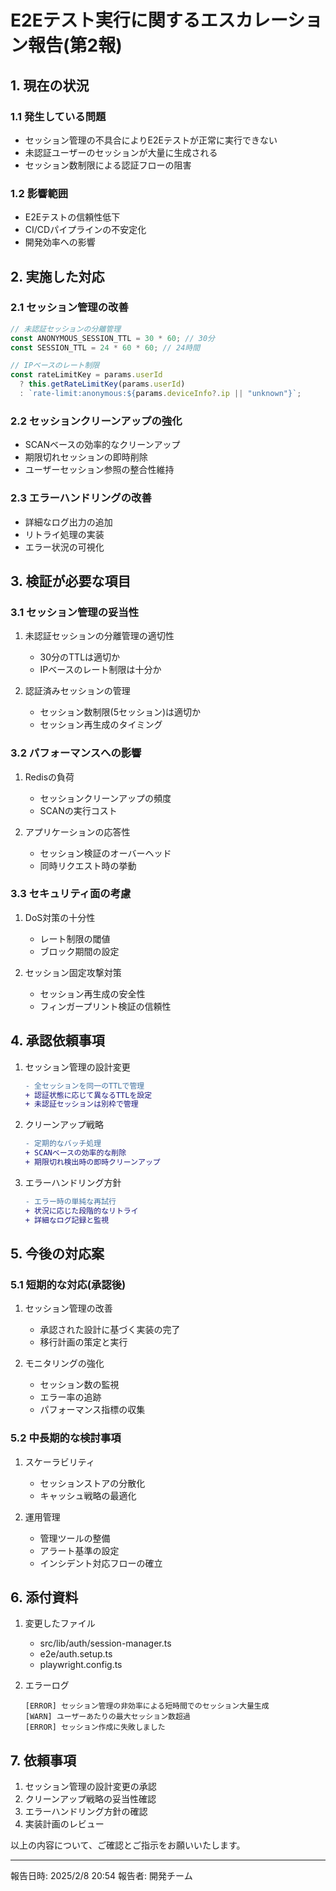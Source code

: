 # E2Eテスト実行に関するエスカレーション報告(第2報)

## 1. 現在の状況

### 1.1 発生している問題

- セッション管理の不具合によりE2Eテストが正常に実行できない
- 未認証ユーザーのセッションが大量に生成される
- セッション数制限による認証フローの阻害

### 1.2 影響範囲

- E2Eテストの信頼性低下
- CI/CDパイプラインの不安定化
- 開発効率への影響

## 2. 実施した対応

### 2.1 セッション管理の改善

```typescript
// 未認証セッションの分離管理
const ANONYMOUS_SESSION_TTL = 30 * 60; // 30分
const SESSION_TTL = 24 * 60 * 60; // 24時間

// IPベースのレート制限
const rateLimitKey = params.userId
  ? this.getRateLimitKey(params.userId)
  : `rate-limit:anonymous:${params.deviceInfo?.ip || "unknown"}`;
```

### 2.2 セッションクリーンアップの強化

- SCANベースの効率的なクリーンアップ
- 期限切れセッションの即時削除
- ユーザーセッション参照の整合性維持

### 2.3 エラーハンドリングの改善

- 詳細なログ出力の追加
- リトライ処理の実装
- エラー状況の可視化

## 3. 検証が必要な項目

### 3.1 セッション管理の妥当性

1. 未認証セッションの分離管理の適切性

   - 30分のTTLは適切か
   - IPベースのレート制限は十分か

2. 認証済みセッションの管理
   - セッション数制限(5セッション)は適切か
   - セッション再生成のタイミング

### 3.2 パフォーマンスへの影響

1. Redisの負荷

   - セッションクリーンアップの頻度
   - SCANの実行コスト

2. アプリケーションの応答性
   - セッション検証のオーバーヘッド
   - 同時リクエスト時の挙動

### 3.3 セキュリティ面の考慮

1. DoS対策の十分性

   - レート制限の閾値
   - ブロック期間の設定

2. セッション固定攻撃対策
   - セッション再生成の安全性
   - フィンガープリント検証の信頼性

## 4. 承認依頼事項

1. セッション管理の設計変更

   ```diff
   - 全セッションを同一のTTLで管理
   + 認証状態に応じて異なるTTLを設定
   + 未認証セッションは別枠で管理
   ```

2. クリーンアップ戦略

   ```diff
   - 定期的なバッチ処理
   + SCANベースの効率的な削除
   + 期限切れ検出時の即時クリーンアップ
   ```

3. エラーハンドリング方針
   ```diff
   - エラー時の単純な再試行
   + 状況に応じた段階的なリトライ
   + 詳細なログ記録と監視
   ```

## 5. 今後の対応案

### 5.1 短期的な対応(承認後)

1. セッション管理の改善

   - 承認された設計に基づく実装の完了
   - 移行計画の策定と実行

2. モニタリングの強化
   - セッション数の監視
   - エラー率の追跡
   - パフォーマンス指標の収集

### 5.2 中長期的な検討事項

1. スケーラビリティ

   - セッションストアの分散化
   - キャッシュ戦略の最適化

2. 運用管理
   - 管理ツールの整備
   - アラート基準の設定
   - インシデント対応フローの確立

## 6. 添付資料

1. 変更したファイル

   - src/lib/auth/session-manager.ts
   - e2e/auth.setup.ts
   - playwright.config.ts

2. エラーログ
   ```
   [ERROR] セッション管理の非効率による短時間でのセッション大量生成
   [WARN] ユーザーあたりの最大セッション数超過
   [ERROR] セッション作成に失敗しました
   ```

## 7. 依頼事項

1. セッション管理の設計変更の承認
2. クリーンアップ戦略の妥当性確認
3. エラーハンドリング方針の確認
4. 実装計画のレビュー

以上の内容について、ご確認とご指示をお願いいたします。

---

報告日時: 2025/2/8 20:54
報告者: 開発チーム
